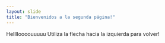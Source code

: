 ```yaml
---
layout: slide
title: "Bienvenidos a la segunda página!"
---
```

Helllloooouuuuu
Utiliza la flecha hacia la izquierda para volver!
